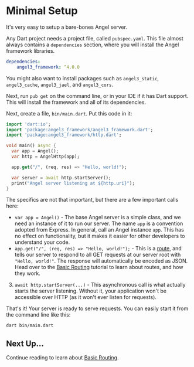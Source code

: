 # Minimal Setup

It's very easy to setup a bare-bones Angel server.

Any Dart project needs a project file, called `pubspec.yaml`. This file almost always contains a `dependencies` section, where you will install the Angel framework libraries.

```yaml
dependencies:
    angel3_framework: ^4.0.0
```

You might also want to install packages such as `angel3_static`, `angel3_cache`, `angel3_jael`, and `angel3_cors`.

Next, run `pub get` on the command line, or in your IDE if it has Dart support. This will install the framework and all of its dependencies.

Next, create a file, `bin/main.dart`. Put this code in it:

```dart
import 'dart:io';
import 'package:angel3_framework/angel3_framework.dart';
import 'package:angel3_framework/http.dart';

void main() async {
  var app = Angel();
  var http = AngelHttp(app);

  app.get("/", (req, res) => "Hello, world!");

  var server = await http.startServer();
  print("Angel server listening at ${http.uri}");
}
```

The specifics are not that important, but there are a few important calls here:

* `var app = Angel()` - The base Angel server is a simple class, and we need an instance of it to run our server. The name `app` is a convention adopted from Express. In general, call an Angel instance `app`. This has no effect on functionality, but it makes it easier for other developers to understand your code.
* `app.get("/", (req, res) => "Hello, world!");` - This is a [route](basic-routing.md), and tells our server to respond to all GET requests at our server root with `"Hello, world!"`. The response will automatically be encoded as JSON. Head over to the [Basic Routing](basic-routing.md) tutorial to learn about routes, and how they work.
3. `await http.startServer(...)` - This asynchronous call is what actually starts the server listening. Without it, your application won't be accessible over HTTP \(as it won't ever listen for requests\).

That's it! Your server is ready to serve requests. You can easily start it from the command line like this:

```text
dart bin/main.dart
```

## Next Up...

Continue reading to learn about [Basic Routing](basic-routing.md).



